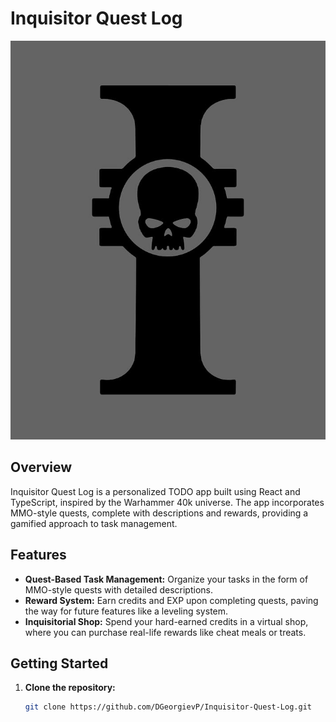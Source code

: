 # Inquisitor Quest Log

![Inquisitor Quest Log Logo](inquisitor-quest-log\src\assets\inquisitor-logo.jpg)

## Overview

Inquisitor Quest Log is a personalized TODO app built using React and TypeScript, inspired by the Warhammer 40k universe. The app incorporates MMO-style quests, complete with descriptions and rewards, providing a gamified approach to task management.

## Features

- **Quest-Based Task Management:** Organize your tasks in the form of MMO-style quests with detailed descriptions.
- **Reward System:** Earn credits and EXP upon completing quests, paving the way for future features like a leveling system.
- **Inquisitorial Shop:** Spend your hard-earned credits in a virtual shop, where you can purchase real-life rewards like cheat meals or treats.

## Getting Started

1. **Clone the repository:**
   ```bash
   git clone https://github.com/DGeorgievP/Inquisitor-Quest-Log.git
